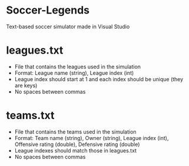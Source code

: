 # Soccer-Legends
Text-based soccer simulator made in Visual Studio

# leagues.txt
* File that contains the leagues used in the simulation
* Format: League name (string), League index (int)
* League index should start at 1 and each index should be unique (they are keys)
* No spaces between commas

# teams.txt
* File that contains the teams used in the simulation
* Format: Team name (string), Owner (string), League index (int), Offensive rating (double), Defensive rating (double)
* League indexes should match those in leagues.txt
* No spaces between commas
